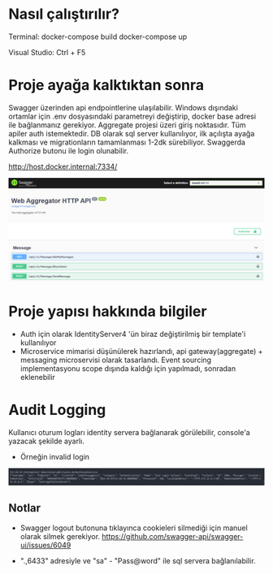 # Nasıl çalıştırılır?

Terminal: 
docker-compose build
docker-compose up

Visual Studio: Ctrl + F5

# Proje ayağa kalktıktan sonra

Swagger üzerinden api endpointlerine ulaşılabilir. Windows dışındaki ortamlar için .env dosyasındaki parametreyi değiştirip, docker base adresi ile bağlanmanız gerekiyor. Aggregate projesi üzeri giriş noktasıdır. Tüm apiler auth istemektedir. DB olarak sql server kullanılıyor, ilk açılışta ayağa kalkması ve migrationların tamamlanması 1-2dk sürebiliyor. Swaggerda Authorize butonu ile login olunabilir.

http://host.docker.internal:7334/

![](ss/ss2.png)

# Proje yapısı hakkında bilgiler

- Auth için olarak IdentityServer4 'ün biraz değiştirilmiş bir template'i kullanılıyor
- Microservice mimarisi düşünülerek hazırlandı, api gateway(aggregate) + messaging microservisi olarak tasarlandı. Event sourcing implementasyonu scope dışında kaldığı için yapılmadı, sonradan eklenebilir

# Audit Logging

Kullanıcı oturum logları identity servera bağlanarak görülebilir, console'a yazacak şekilde ayarlı.

- Örneğin invalid login

![audit1](ss/audit-invalid-login.png)


## Notlar

- Swagger logout butonuna tıklayınca cookieleri silmediği için manuel olarak silmek gerekiyor.
  https://github.com/swagger-api/swagger-ui/issues/6049

- ".,6433" adresiyle ve "sa" - "Pass@word" ile sql servera bağlanılabilir.
